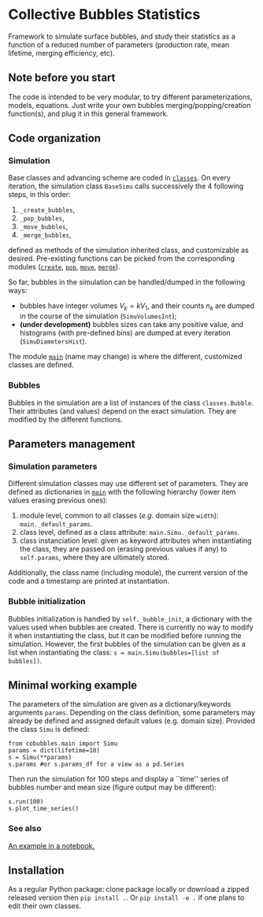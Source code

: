 # Collective Bubbles Statistics
Framework to simulate surface bubbles, and study their statistics as a function of a reduced number of parameters (production rate, mean lifetime, merging efficiency, etc).

## Note before you start
The code is intended to be very modular, to try different parameterizations, models, equations.
Just write your own bubbles merging/popping/creation function(s), and plug it in this general framework.

## Code organization
### Simulation
Base classes and advancing scheme are coded in [`classes`](cobubbles/classes.py).
On every iteration, the simulation class `BaseSimu` calls successively the 4 following steps, in this order:
1. `_create_bubbles`,
2. `_pop_bubbles`,
3. `_move_bubbles`,
4. `_merge_bubbles`,

defined as methods of the simulation inherited class, and customizable as desired.
Pre-existing functions can be picked from the corresponding modules ([`create`](cobubbles/methods_create.py), [`pop`](cobubbles/methods_pop.py), [`move`](cobubbles/methods_move.py), [`merge`](cobubbles/methods_merge.py)).

So far, bubbles in the simulation can be handled/dumped in the following ways:
- bubbles have integer volumes $V_k = k V_1$, and their counts $n_k$ are dumped in the course of the simulation (`SimuVolumesInt`);
- **(under development)** bubbles sizes can take any positive value, and histograms (with pre-defined bins) are dumped at every iteration (`SimuDiametersHist`).

The module [`main`](cobubbles/main.py) (name may change) is where the different, customized classes are defined.

### Bubbles
Bubbles in the simulation are a list of instances of the class `classes.Bubble`.
Their attributes (and values) depend on the exact simulation.
They are modified by the different functions.

## Parameters management
### Simulation parameters
Different simulation classes may use different set of parameters. They are defined as dictionaries in [`main`](cobubbles/main.py) with the following hierarchy (lower item values erasing previous ones):
1. module level, common to all classes (*e.g.* domain size `width`): `main._default_params`.
2. class level, defined as a class attribute: `main.Simu._default_params`.
3. class instanciation level: given as keyword attributes when instantiating the class, they are passed on (erasing previous values if any) to `self.params`, where they are ultimately stored.

Additionally, the class name (including module), the current version of the code and a timestamp are printed at instantiation.

### Bubble initialization
Bubbles initialization is handled by `self._bubble_init`, a dictionary with the values used when bubbles are created.
There is currently no way to modify it when instantiating the class, but it can be modified before running the simulation.
However, the first bubbles of the simulation can be given as a list when instantiating the class: `s = main.Simu(bubbles=[list of bubbles])`.

## Minimal working example
The parameters of the simulation are given as a dictionary/keywords arguments `params`.
Depending on the class definition, some parameters may already be defined and assigned default values (e.g. domain size).
Provided the class `Simu` is defined:
```
from cobubbles.main import Simu
params = dict(lifetime=10)
s = Simu(**params)
s.params #or s.params_df for a view as a pd.Series
```
Then run the simulation for 100 steps and display a ``time'' series of bubbles number and mean size (figure output may be different):
```
s.run(100)
s.plot_time_series()
```

### See also
[An example in a notebook.](examples/minimal_example-SimuB.ipynb)

## Installation
As a regular Python package: clone package locally or download a zipped released version then `pip install .`.  Or `pip install -e .` if one plans to edit their own classes.
